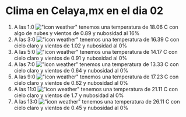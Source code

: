 # Clima en Celaya,mx en el dia 02

1. A las 1:0 !["icon weather"](http://openweathermap.org/img/w/02n.png) tenemos una temperatura de 18.06 C con algo de nubes y  vientos de 0.89 y nubosidad al 16%
1. A las 3:0 !["icon weather"](http://openweathermap.org/img/w/01n.png) tenemos una temperatura de 16.39 C con cielo claro y  vientos de 1.02 y nubosidad al 0%
1. A las 5:0 !["icon weather"](http://openweathermap.org/img/w/01n.png) tenemos una temperatura de 14.17 C con cielo claro y  vientos de 0.91 y nubosidad al 0%
1. A las 7:0 !["icon weather"](http://openweathermap.org/img/w/01n.png) tenemos una temperatura de 13.33 C con cielo claro y  vientos de 0.64 y nubosidad al 0%
1. A las 9:0 !["icon weather"](http://openweathermap.org/img/w/01d.png) tenemos una temperatura de 17.23 C con cielo claro y  vientos de 0.62 y nubosidad al 0%
1. A las 11:0 !["icon weather"](http://openweathermap.org/img/w/01d.png) tenemos una temperatura de 21.11 C con cielo claro y  vientos de 1.7 y nubosidad al 0%
1. A las 13:0 !["icon weather"](http://openweathermap.org/img/w/01d.png) tenemos una temperatura de 26.11 C con cielo claro y  vientos de 0.45 y nubosidad al 0%
